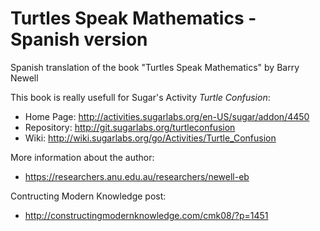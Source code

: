 Turtles Speak Mathematics - Spanish version
===========================================

Spanish translation of the book "Turtles Speak Mathematics" by Barry Newell

This book is really usefull for Sugar's Activity *Turtle Confusion*:

 * Home Page: http://activities.sugarlabs.org/en-US/sugar/addon/4450
 * Repository: http://git.sugarlabs.org/turtleconfusion
 * Wiki: http://wiki.sugarlabs.org/go/Activities/Turtle_Confusion

More information about the author:
 * https://researchers.anu.edu.au/researchers/newell-eb

Contructing Modern Knowledge post:
 * http://constructingmodernknowledge.com/cmk08/?p=1451